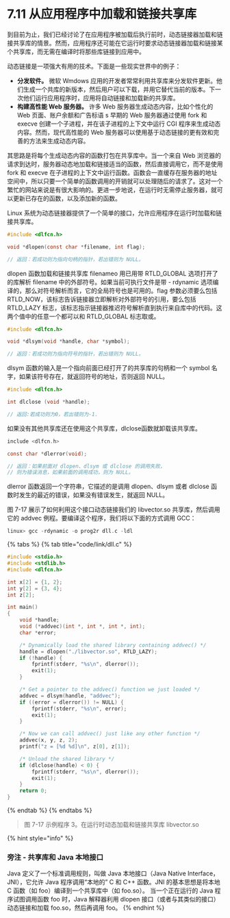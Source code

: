 # 7.11 从应用程序中加载和链接共享库

到目前为止，我们已经讨论了在应用程序被加载后执行前时，动态链接器加载和链接共享库的情景。然而，应用程序还可能在它运行时要求动态链接器加载和链接某个共享库，而无需在编译时将那些库链接到应用中。

动态链接是一项强大有用的技术。下面是一些现实世界中的例子：

* **分发软件。** 微软 Wmdows 应用的开发者常常利用共享库来分发软件更新。他们生成一个共库的新版本，然后用户可以下载，并用它替代当前的版本。下一次他们运行应用程序时，应用将自动链接和加载新的共享库。
* **构建高性能 Web 服务器。** 许多 Web 服务器生成动态内容，比如个性化的 Web 页面、账户余额和广告标语 s 早期的 Web 服务器通过使用 fork 和 execve 创建一个子进程，并在该子进程的上下文中运行 CGI 程序来生成动态内容。然而，现代高性能的 Web 服务器可以使用基于动态链接的更有效和完善的方法来生成动态内容。

其思路是将每个生成动态内容的函数打包在共享库中。当一个来自 Web 浏览器的请求到达时，服务器动态地加载和链接适当的函数，然后直接调用它，而不是使用 fork 和 execve 在子进程的上下文中运行函数。函数会一直缓存在服务器的地址空间中，所以只要一个简单的函数调用的开销就可以处理随后的请求了。这对一个繁忙的网站来说是有很大影响的。更进一步地说，在运行时无需停止服务器，就可以更新已存在的函数，以及添加新的函数。

Linux 系统为动态链接器提供了一个简单的接口，允许应用程序在运行时加载和链接共享库。

```c
#include <dlfcn.h>

void *dlopen(const char *filename, int flag);

// 返回：若成功则为指向句柄的指针，若出错则为 NULL。
```

dlopen 函数加载和链接共享库 filenameo 用已用带 RTLD\_GLOBAL 选项打开了的库解析 filename 中的外部符号。如果当前可执行文件是带 - rdynamic 选项编译的，那么对符号解析而言，它的全局符号也是可用的。flag 参数必须要么包括 RTLD\_NOW，该标志告诉链接器立即解析对外部符号的引用，要么包括 RTLD\_LAZY 标志，该标志指示链接器推迟符号解析直到执行来自库中的代码。这两个值中的任意一个都可以和 RTLD\_GLOBAL 标志取或。

```c
#include <dlfcn.h>

void *dlsym(void *handle, char *symbol);

// 返回：若成功则为指向符号的指针，若出错则为 NULL。
```

dlsym 函数的输入是一个指向前面已经打开了的共享库的句柄和一个 symbol 名字，如果该符号存在，就返回符号的地址，否则返回 NULL。

```c
#include <dlfcn.h>

int dlclose (void *handle);

// 返回:若成功则为0，若出错则为-1.
```

如果没有其他共享库还在使用这个共享库，dlclose函数就卸载该共享库。

```c
include <dlfcn.h>

const char *dlerror(void);

// 返回：如果前面对 dlopen、dlsym 或 dlclose 的调用失败，
// 则为错误消息，如果前面的调用成功，则为 NULL。
```

dlerror 函数返回一个字符串，它描述的是调用 dlopen、dlsym 或者 dlclose 函数时发生的最近的错误，如果没有错误发生，就返回 NULL。

图 7-17 展示了如何利用这个接口动态链接我们的 libvector.so 共享库，然后调用它的 addvec 例程。要编译这个程序，我们将以下面的方式调用 GCC：

```c
linux> gcc -rdynamic -o prog2r dll.c -ldl
```

{% tabs %}
{% tab title="code/link/dll.c" %}
```c
#include <stdio.h>
#include <stdlib.h>
#include <dlfcn.h>

int x[2] = {1, 2};
int y[2] = {3, 4};
int z[2];

int main()
{
    void *handle;
    void (*addvec)(int *, int *, int *, int);
    char *error;

    /* Dynamically load the shared library containing addvec() */
    handle = dlopen("./libvector.so", RTLD_LAZY);
    if (!handle) {
        fprintf(stderr, "%s\n", dlerror());
        exit(1);
    }

    /* Get a pointer to the addvec() function we just loaded */
    addvec = dlsym(handle, "addvec");
    if ((error = dlerror()) != NULL) {
        fprintf(stderr, "%s\n", error);
        exit(1);
    }

    /* Now we can call addvec() just like any other function */
    addvec(x, y, z, 2);
    printf("z = [%d %d]\n", z[0], z[1]);

    /* Unload the shared library */
    if (dlclose(handle) < 0) {
        fprintf(stderr, "%s\n", dlerror());
        exit(1);
    }
    return 0;
}
```
{% endtab %}
{% endtabs %}

> 图 7-17 示例程序 3。在运行时动态加载和链接共享库 libvector.so

{% hint style="info" %}
### 旁注 - 共享库和 Java 本地接口

Java 定义了一个标准调用规则，叫做 Java 本地接口（Java Native Interface，JNI），它允许 Java 程序调用“本地的” C 和 C++ 函数。JNI 的基本思想是将本地 C 函数（如 foo）编译到一个共享库中（如 foo.so）。 当一个正在运行的 Java 程序试图调用函数 foo 时，Java 解释器利用 dlopen 接口（或者与其类似的接口）动态链接和加载 foo.so，然后再调用 foo。
{% endhint %}

